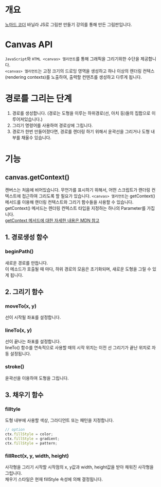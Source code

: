 # 개요
<a href="https://nomadcoders.co/javascript-for-beginners-2" target="_blank">노마드 코더</a> 바닐라 JS로 그림판 만들기 강의를 통해 만든 그림판입니다.

# Canvas API
`JavaScript`와 `HTML <canvas> 엘리먼트`를 통해 그래픽을 그리기위한 수단을 제공합니다.  
`<canvas> 엘리먼트`는 고정 크기의 드로잉 영역을 생성하고 하나 이상의 렌더링 컨텍스(rendering contexts)를 노출하여, 출력할 컨텐츠를 생성하고 다루게 됩니다.


# 경로를 그리는 단계
1. 경로를 생성합니다. (경로는 도형을 이루는 하위경로(선, 아치 등)들의 집합으로 이루어져있습니다.)
2. 그리기 명령어를 사용하여 경로상에 그립니다.
3. 경로가 한번 만들어졌다면, 경로를 렌더링 하기 위해서 윤곽선을 그리거나 도형 내부를 채울수 있습니다.  

# 기능
## canvas.getContext()
캔버스는 처음에 비어있습니다. 무언가를 표시하기 위해서, 어떤 스크립트가 랜더링 컨텍스트에 접근하여 그리도록 할 필요가 있습니다. `<canvas> 엘리먼트`는 getContext() 메서드를 이용해 랜더링 컨텍스트와 그리기 함수들을 사용할 수 있습니다.  
getContext() 메서드는 렌더링 컨텍스트 타입을 지정하는 하나의 Parameter를 가집니다.  
<a href="https://developer.mozilla.org/ko/docs/Web/API/HTMLCanvasElement/getContext" target="_blank">getContext 메서드에 대한 자세한 내용은 MDN 참고</a>

## 1. 경로생성 함수
### beginPath()
새로운 경로를 만듭니다.  
이 메소드가 호출될 때 마다, 하위 경로의 모음은 초기화되며, 새로운 도형을 그릴 수 있게 됩니다.

## 2. 그리기 함수
### moveTo(x, y)
선이 시작될 좌표를 설정합니다.

### lineTo(x, y)
선이 끝나는 좌표를 설정합니다.  
lineTo() 함수를 연속적으로 사용할 때의 시작 위치는 이전 선 그리기가 끝난 위치로 자동 설정됩니다.

### stroke()
윤곽선을 이용하여 도형을 그립니다.

## 3. 채우기 함수
### filltyle
도형 내부에 사용할 색상, 그라디언트 또는 패턴을 지정합니다. 
```javascript
// option
ctx.fillStyle = color;
ctx.fillStyle = gradient;
ctx.fillStyle = pattern;
```

### fillRect(x, y, width, height)
사각형을 그리기 시작할 시작점의 x, y값과 width, height값을 받아 채워진 사각형을 그립니다.  
채우기 스타일은 현재 fillStyle 속성에 의해 결정됩니다.